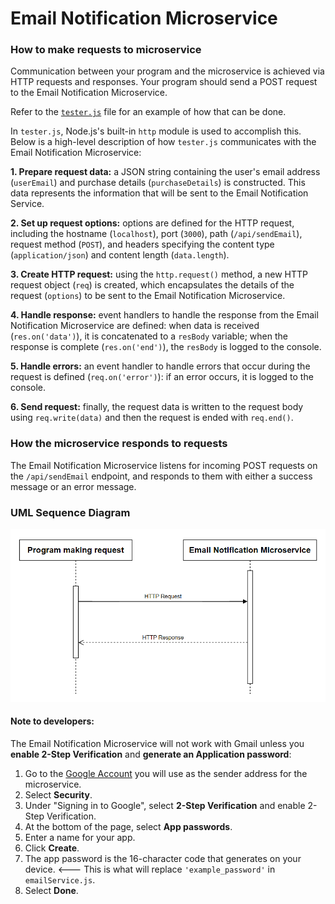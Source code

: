 # Email Notification Microservice

### How to make requests to microservice

Communication between your program and the microservice is achieved via HTTP requests and responses. Your program should send a POST request to the Email Notification Microservice.

Refer to the [`tester.js`](https://github.com/dreniff3/osu-cs361-microservice/blob/main/tester.js "Test File") file for an example of how that can be done.

In `tester.js`, Node.js's built-in `http` module is used to accomplish this. Below is a high-level description of how `tester.js` communicates with the Email Notification Microservice:

**1. Prepare request data:** a JSON string containing the user's email address (`userEmail`) and purchase details (`purchaseDetails`) is constructed. This data represents the information that will be sent to the Email Notification Service.

**2. Set up request options:** options are defined for the HTTP request, including the hostname (`localhost`), port (`3000`), path (`/api/sendEmail`), request method (`POST`), and headers specifying the content type (`application/json`) and content length (`data.length`).

**3. Create HTTP request:** using the `http.request()` method, a new HTTP request object (`req`) is created, which encapsulates the details of the request (`options`) to be sent to the Email Notification Microservice.

**4. Handle response:** event handlers to handle the response from the Email Notification Microservice are defined: when data is received (`res.on('data')`), it is concatenated to a `resBody` variable; when the response is complete (`res.on('end')`), the `resBody` is logged to the console.

**5. Handle errors:** an event handler to handle errors that occur during the request is defined (`req.on('error')`): if an error occurs, it is logged to the console.

**6. Send request:** finally, the request data is written to the request body using `req.write(data)` and then the request is ended with `req.end()`.

### How the microservice responds to requests

The Email Notification Microservice listens for incoming POST requests on the `/api/sendEmail` endpoint, and responds to them with either a success message or an error message.

### UML Sequence Diagram

![UML diagram](microserviceUMLdiagram.png)

#### Note to developers:

The Email Notification Microservice will not work with Gmail unless you **enable 2-Step Verification** and **generate an Application password**:

1. Go to the [Google Account](https://myaccount.google.com/) you will use as the sender address for the microservice.
2. Select **Security**.
3. Under "Signing in to Google", select **2-Step Verification** and enable 2-Step Verification.
4. At the bottom of the page, select **App passwords**.
5. Enter a name for your app.
6. Click **Create**.
7. The app password is the 16-character code that generates on your device. <--- This is what will replace `'example_password'` in `emailService.js`.
8. Select **Done**.

